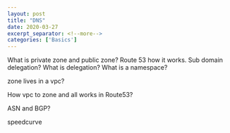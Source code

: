 ```yaml
---
layout: post
title: "DNS"
date: 2020-03-27
excerpt_separator: <!--more-->
categories: ['Basics']
---
```


What is private zone and public zone? Route 53 how it works.
Sub domain delegation?
What is delegation?
What is a namespace?

zone lives in a vpc?

How vpc to zone and all works in Route53?

ASN and BGP?

speedcurve